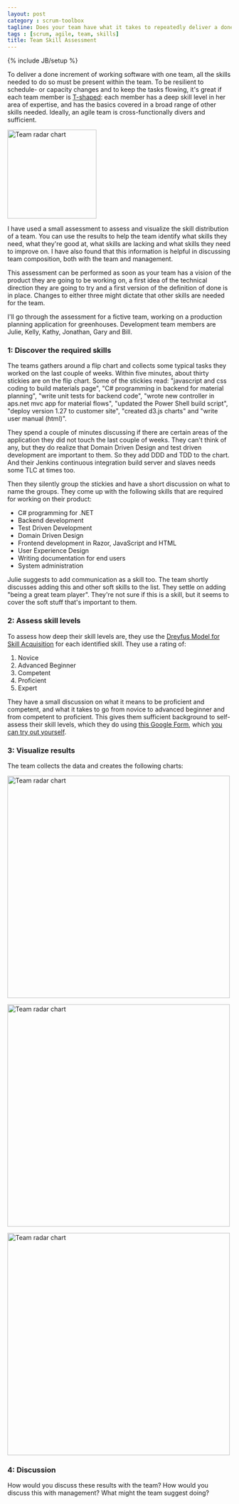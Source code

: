 ```yaml
---
layout: post
category : scrum-toolbox
tagline: Does your team have what it takes to repeatedly deliver a done increment?
tags : [scrum, agile, team, skills]
title: Team Skill Assessment
---
```

{% include JB/setup %}

To deliver a done increment of working software with one team,
all the skills needed to do so must be present within the team.
To be resilient to schedule- or capacity changes and to keep the tasks flowing, 
it's great if each team member is [T-shaped]: 
each member has a deep skill level in her area of expertise,
and has the basics covered in a broad range of other skills needed.
Ideally, an agile team is cross-functionally divers and sufficient.

<img src="{{site-url}}/assets/img/blog/skillasm/scrumtshape.jpg" 
     alt="Team radar chart"
     width="200px"
     class="pull-right">

I have used a small assessment to assess and visualize the skill distribution of a team.
You can use the results to help the team identify
what skills they need, 
what they're good at, 
what skills are lacking 
and what skills they need to improve on.
I have also found that this information is helpful in discussing team composition,
both with the team and management.

This assessment can be performed 
as soon as your team has a vision of the product they are going to be working on, 
a first idea of the technical direction they are going to try
and a first version of the definition of done is in place.
Changes to either three might dictate that other skills are needed for the team.

I'll go through the assessment for a fictive team, 
working on a production planning application for greenhouses.
Development team members are Julie, Kelly, Kathy, Jonathan, Gary and Bill.

### 1: Discover the required skills

The teams gathers around a flip chart and collects 
some typical tasks they worked on the last couple of weeks.
Within five minutes, about thirty stickies are on the flip chart. 
Some of the stickies read: 
"javascript and css coding to build materials page", 
"C# programming in backend for material planning", 
"write unit tests for backend code",
"wrote new controller in aps.net mvc app for material flows",
"updated the Power Shell build script",
"deploy version 1.27 to customer site",
"created d3.js charts" and 
"write user manual (html)".

They spend a couple of minutes discussing 
if there are certain areas of the application they did not touch the last couple of weeks.
They can't think of any, but they do realize that 
Domain Driven Design and test driven development are important to them. 
So they add DDD and TDD to the chart. 
And their Jenkins continuous integration build server and slaves needs some TLC at times too.

Then they silently group the stickies and have a short discussion on what to name the groups.
They come up with the following skills that are required for working on their product:

  * C# programming for .NET
  * Backend development
  * Test Driven Development
  * Domain Driven Design
  * Frontend development in Razor, JavaScript and HTML
  * User Experience Design
  * Writing documentation for end users
  * System administration

Julie suggests to add communication as a skill too. 
The team shortly discusses adding this and other soft skills to the list.
They settle on adding "being a great team player". 
They're not sure if this is a skill, 
but it seems to cover the soft stuff that's important to them.

### 2: Assess skill levels

To assess how deep their skill levels are, 
they use the [Dreyfus Model for Skill Acquisition] for each identified skill.
They use a rating of:

 1. Novice
 1. Advanced Beginner
 1. Competent
 1. Proficient
 1. Expert

They have a small discussion on what it means to be proficient and competent,
and what it takes to go from novice to advanced beginner and from competent to proficient.
This gives them sufficient background to self-assess their skill levels,
which they do using [this Google Form], which [you can try out yourself].

### 3: Visualize results

The team collects the data and creates the following charts:

<img src="{{site-url}}/assets/img/blog/skillasm/team_radar_chart.png" 
     alt="Team radar chart"
     width="500px">

<img src="{{site-url}}/assets/img/blog/skillasm/team_barchart.png" 
     alt="Team radar chart"
     width="500px">

<img src="{{site-url}}/assets/img/blog/skillasm/team_sysadmin.png" 
     alt="Team radar chart"
     width="500px">


### 4: Discussion

How would you discuss these results with the team? 
How would you discuss this with management?
What might the team suggest doing?


 [T-shaped]: http://www.innolution.com/blog/t-shaped-skills-negative-covariance
 [Dreyfus Model for Skill Acquisition]: http://en.wikipedia.org/wiki/Dreyfus_model_of_skill_acquisition
 [this Google Form]: https://docs.google.com/forms/d/1qg-fCyhYvvOxUcqNtDq_Vusc5x33zNOeihV9BJbcyJY/edit?usp=sharing
 [you can try out yourself]: http://goo.gl/forms/7eiINFkHgk

